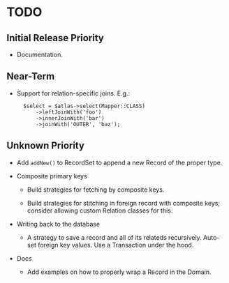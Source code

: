 # TODO

## Initial Release Priority

- Documentation.

## Near-Term

- Support for relation-specific joins. E.g.:

        $select = $atlas->select(Mapper::CLASS)
            ->leftJoinWith('foo')
            ->innerJoinWith('bar')
            ->joinWith('OUTER', 'baz');

## Unknown Priority

- Add `addNew()` to RecordSet to append a new Record of the proper type.

- Composite primary keys

    - Build strategies for fetching by composite keys.

    - Build strategies for stitching in foreign record with composite keys; consider allowing custom Relation classes for this.

- Writing back to the database

    - A strategy to save a record and all of its relateds recursively. Auto-set foreign key values. Use a Transaction under the hood.

- Docs

    - Add examples on how to properly wrap a Record in the Domain.
